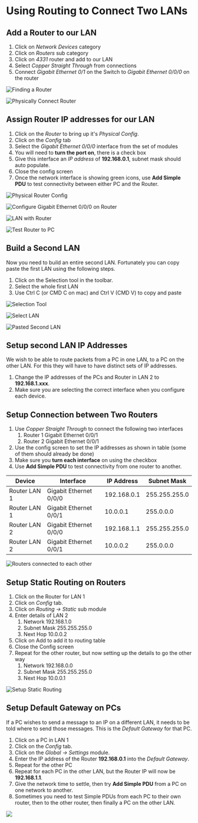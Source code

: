 # Using Routing to Connect Two LANs

## Add a Router to our LAN

1. Click on _Network Devices_ category
2. Click on _Routers_ sub category
3. Click on _4331_ router and add to our LAN
4. Select _Copper Straight Through_ from connections
5. Connect _Gigabit Ethernet 0/1_ on the Switch to _Gigabit Ethernet 0/0/0_ on the router

![Finding a Router](<../../.gitbook/assets/image (26).png>)

![Physically Connect Router](<../../.gitbook/assets/image (28).png>)

## Assign Router IP addresses for our LAN

1. Click on the _Router_ to bring up it's _Physical Config_.
2. Click on the _Config_ tab
3. Select the _Gigabit Ethernet 0/0/0_ interface from the set of modules
4. You will need to **turn the port on**, there is a check box
5. Give this interface an _IP address_ of **192.168.0.1**, subnet mask should auto populate.
6. Close the config screen
7. Once the network interface is showing green icons, use **Add Simple PDU** to test connectivity between either PC and the Router.

![Physical Router Config](<../../.gitbook/assets/image (29).png>)

![Configure Gigabit Ethernet 0/0/0 on Router](<../../.gitbook/assets/image (30).png>)

![LAN with Router](<../../.gitbook/assets/image (32).png>)

![Test Router to PC](<../../.gitbook/assets/image (33).png>)

## Build a Second LAN

Now you need to build an entire second LAN. Fortunately you can copy paste the first LAN using the following steps.

1. Click on the Selection tool in the toolbar.
2. Select the whole first LAN
3. Use Ctrl C (or CMD C on mac) and Ctrl V (CMD V) to copy and paste

![Selection Tool](<../../.gitbook/assets/image (34).png>)

![Select LAN](<../../.gitbook/assets/image (35).png>)

![Pasted Second LAN](<../../.gitbook/assets/image (36).png>)

## Setup second LAN IP Addresses

We wish to be able to route packets from a PC in one LAN, to a PC on the other LAN. For this they will have to have distinct sets of IP addresses.

1. Change the IP addresses of the PCs and Router in LAN 2 to **192.168.1.xxx**.
2. Make sure you are selecting the correct interface when you configure each device.

## Setup Connection between Two Routers

1. Use _Copper Straight Through_ to connect the following two interfaces
   1. Router 1 Gigabit Ethernet 0/0/1
   2. Router 2 Gigabit Ethernet 0/0/1
2. Use the config screen to set the IP addresses as shown in table (some of them should already be done)
3. Make sure you **turn each interface** on using the checkbox
4. Use **Add Simple PDU** to test connectivity from one router to another.

| Device       | Interface              | IP Address  | Subnet Mask   |
| ------------ | ---------------------- | ----------- | ------------- |
| Router LAN 1 | Gigabit Ethernet 0/0/0 | 192.168.0.1 | 255.255.255.0 |
| Router LAN 1 | Gigabit Ethernet 0/0/1 | 10.0.0.1    | 255.0.0.0     |
| Router LAN 2 | Gigabit Ethernet 0/0/0 | 192.168.1.1 | 255.255.255.0 |
| Router LAN 2 | Gigabit Ethernet 0/0/1 | 10.0.0.2    | 255.0.0.0     |

![Routers connected to each other](<../../.gitbook/assets/image (37).png>)

## Setup Static Routing on Routers

1. Click on the Router for LAN 1
2. Click on _Config_ tab.
3. Click on _Routing -> Static_ sub module
4. Enter details of LAN 2
   1. Network 192.168.1.0
   2. Subnet Mask 255.255.255.0
   3. Next Hop 10.0.0.2
5. Click on Add to add it to routing table
6. Close the Config screen
7. Repeat for the other router, but now setting up the details to go the other way
   1. Network 192.168.0.0
   2. Subnet Mask 255.255.255.0
   3. Next Hop 10.0.0.1

![Setup Static Routing](<../../.gitbook/assets/image (39).png>)

## Setup Default Gateway on PCs

If a PC wishes to send a message to an IP on a different LAN, it needs to be told where to send those messages. This is the _Default Gateway_ for that PC.

1. Click on a PC in LAN 1
2. Click on the _Config_ tab.
3. Click on the _Global -> Settings_ module.
4. Enter the IP address of the Router **192.168.0.1** into the _Default Gateway_.
5. Repeat for the other PC
6. Repeat for each PC in the other LAN, but the Router IP will now be **192.168.1.1**.
7. Give the network time to settle, then try **Add Simple PDU** from a PC on one network to another.
8. Sometimes you need to test Simple PDUs from each PC to their own router, then to the other router, then finally a PC on the other LAN.

![](<../../.gitbook/assets/image (40).png>)
